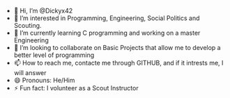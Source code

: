 - 👋 Hi, I’m @Dickyx42
- 👀 I’m interested in Programming, Engineering, Social Politics and Scouting.
- 🌱 I’m currently learning C programming and working on a master Engineering
- 💞️ I’m looking to collaborate on Basic Projects that allow me to develop a better level of programming
- 📫 How to reach me, contacte me through GITHUB, and if it intrests me, I will answer
- 😄 Pronouns: He/Him
- ⚡ Fun fact: I volunteer as a Scout Instructor

<!---
Dickyx42/Dickyx42 is a ✨ special ✨ repository because its `README.md` (this file) appears on your GitHub profile.
You can click the Preview link to take a look at your changes.
--->
